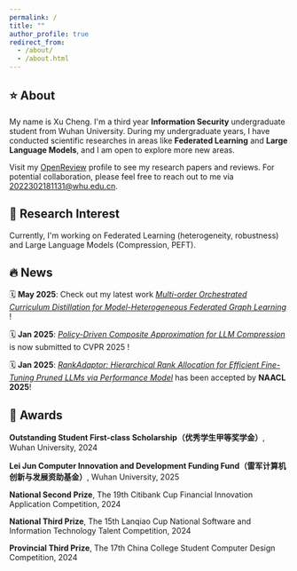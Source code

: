 ```yaml
---
permalink: /
title: ""
author_profile: true
redirect_from: 
  - /about/
  - /about.html
---
```


⭐️ About
-----
My name is Xu Cheng. I'm a third year **Information Security** undergraduate student from Wuhan University. During my undergraduate years, I have conducted scientific researches in areas like **Federated Learning** and **Large Language Models**, and I am open to explore more new areas.

Visit my [OpenReview](https://openreview.net/profile?id=%7EXu_Cheng5) profile to see my research papers and reviews. For potential collaboration, please feel free to reach out to me via [2022302181131@whu.edu.cn](2022302181131@whu.edu.cn).

🔬 Research Interest
-----
Currently, I'm working on Federated Learning (heterogeneity, robustness) and Large Language Models (Compression, PEFT). 

🔥 News
-----
 🗓️ **May 2025**: Check out my latest work [*Multi-order Orchestrated Curriculum Distillation for Model-Heterogeneous Federated Graph Learning*](https://openreview.net/forum?id=C9653lXaFO&referrer=%5Bthe%20profile%20of%20Xu%20Cheng%5D(%2Fprofile%3Fid%3D~Xu_Cheng5)) !

 🗓️ **Jan 2025**: [*Policy-Driven Composite Approximation for LLM Compression*](https://openreview.net/forum?id=fD3lhW7YP7&referrer=%5Bthe%20profile%20of%20Xu%20Cheng%5D(%2Fprofile%3Fid%3D~Xu_Cheng5)) is now submitted to CVPR 2025 !

 🗓️ **Jan 2025**: [*RankAdaptor: Hierarchical Rank Allocation for Efficient Fine-Tuning Pruned LLMs via Performance Model*](https://arxiv.org/pdf/2406.15734) has been accepted by **NAACL 2025**!

🥇 Awards
----
**Outstanding Student First-class Scholarship（优秀学生甲等奖学金）**, Wuhan University, 2024

**Lei Jun Computer Innovation and Development Funding Fund（雷军计算机创新与发展资助基金）**, Wuhan University, 2025

**National Second Prize**, The 19th Citibank Cup Financial Innovation Application Competition, 2024

**National Third Prize**, The 15th Lanqiao Cup National Software and Information Technology Talent Competition, 2024

**Provincial Third Prize**, The 17th China College Student Computer Design Competition, 2024
  
